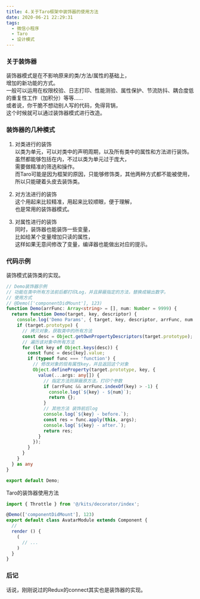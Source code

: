 ```yaml
---
title: 4.关于Taro框架中装饰器的使用方法
date: 2020-06-21 22:29:31
tags:
  - 微信小程序
  - Taro
  - 设计模式
---
```


### 关于装饰器
装饰器模式是在不影响原来的类/方法/属性的基础上，  
增加的新功能的方式。  
一般可以运用在权限校验、日志打印、性能测验、属性保护、节流防抖、耦合度低的重复性工作（加积分）等等……  
或者说，你干脆不想动别人写的代码，免得背锅，  
这个时候就可以通过装饰器模式进行改造。  
  
<!-- more -->

### 装饰器的几种模式
1. 对类进行的装饰  
以类为单元，可以对类中的声明周期，以及所有类中的属性和方法进行装饰。  
虽然都能够包括在内，不过以类为单元过于庞大，  
需要做精准的筛选和操作。  
而Taro可能是因为框架的原因，只能够修饰类，其他两种方式都不能被使用，所以只能硬着头皮去装饰类。  
  
2. 对方法进行的装饰  
这个用起来比较精准，用起来比较顺眼，便于理解，  
也是常用的装饰器模式。  
  
3. 对属性进行的装饰  
同时，装饰器也能装饰一些变量，  
比如给某个变量增加只读的属性，  
这样如果无意间修改了变量，编译器也能做出对应的提示。  
  
### 代码示例
装饰模式装饰类的实现。  
``` typescript
// Demo装饰器示例
// 功能在类中所有方法前后都打印Log，并且屏蔽指定的方法，替换成输出数字。
// 使用方式
// @Demo(['componentDidMount'], 123)
function Demo(arrFunc: Array<string> = [], num: Number = 9999) {
  return function Demo(target, key, descriptor) {
    console.log('Demo Params', { target, key, descriptor, arrFunc, num });
    if (target.prototype) {
      // 拷贝对象，获取类中的所有方法
      const desc = Object.getOwnPropertyDescriptors(target.prototype);
      // 遍历该对象中所有方法
      for (let key of Object.keys(desc)) {
        const func = desc[key].value;
        if (typeof func === 'function') {
          // 修改对象的现有属性key，并且返回这个对象
          Object.defineProperty(target.prototype, key, {
            value(...args: any[]) {
              // 指定方法则屏蔽原方法，打印个参数
              if (arrFunc && arrFunc.indexOf(key) > -1) {
                console.log(`${key} - ${num}`);
                return {};
              } 
              // 其他方法 装饰前后log
              console.log(`${key} - before.`);
              const res = func.apply(this, args);
              console.log(`${key} - after.`);
              return res;
            }
          });
        }
      }
    }
  } as any
}

export default Demo;
```
Taro的装饰器使用方法  
``` typescript
import { Throttle } from '@/kits/decorator/index';

@Demo(['componentDidMount'], 123)
export default class AvatarModule extends Component {
  // 
  render () {
    (
      // ...
    )
  }
}
```

### 后记
话说，刚刚说过的Redux的connect其实也是装饰器的实现。  